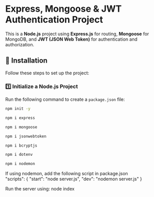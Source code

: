 # Express, Mongoose & JWT Authentication Project

This is a **Node.js** project using **Express.js** for routing, **Mongoose** for MongoDB, and **JWT (JSON Web Token)** for authentication and authorization.

## 📌 Installation

Follow these steps to set up the project:

### 1️⃣ Initialize a Node.js Project  
Run the following command to create a `package.json` file:  
```sh
npm init -y
```

```sh
npm i express
```
```sh
npm i mongoose
```
```sh
npm i jsonwebtoken
```
```sh
npm i bcryptjs
```
```sh
npm i dotenv
```
```sh
npm i nodemon
```

If using nodemon, add the following script in package.json
<br>
"scripts": {
  "start": "node server.js",
  "dev": "nodemon server.js"
}
<br>

Run the server using:
node index
